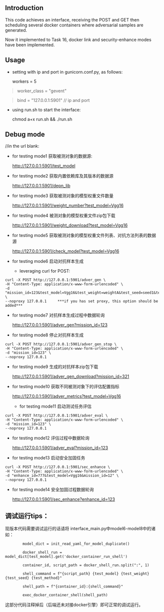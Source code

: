 ## Introduction

This code achieves an interface, receiving the POST and GET then scheduling several docker containers where adversarial samples are generated.

Now it implemented to Task 16, docker link and security-enhance modes have been implemented.




## Usage

  * setting with ip and port in gunicorn.conf.py, as follows:

    workers = 5

> worker_class = "gevent"


> bind = "127.0.0.1:5901"  // ip and  port

* using run.sh to start the interface:

  chmod a+x run.sh && ./run.sh

## Debug mode

  //in the url blank:

  * for testing mode1 获取被测对象的数据源:

    http://127.0.0.1:5901/test_model

  * for testing mode2 获取内置依赖库及其版本的数据源

    http://127.0.0.1:5901/depn_lib

  * for testing mode3 获取被测对象的模型权重文件数量

    http://127.0.0.1:5901/weight_number?test_model=Vgg16

  * for testing mode4 被测对象的模型权重文件zip包下载

    http://127.0.0.1:5901/weight_download?test_model=Vgg16

  * for testing mode5 获取被测对象的模型权重文件列表、对抗方法列表的数据源

    http://127.0.0.1:5901/check_model?test_model=Vgg16


  * for testing mode6 启动对抗样本生成

    * leveraging curl for POST:

```shell
curl -X POST http://127.0.0.1:5901/adver_gen \
-H "Content-Type: application/x-www-form-urlencoded" \
-d "mission_id=123&test_model=Vgg16&test_weight=weightA&test_seed=seed1&test_method=FGSM&timeout=3600"  \
--noproxy 127.0.0.1     ***if you has set proxy, this option should be added***
```

  * for testing mode7 对抗样本生成过程中数据轮询

    http://127.0.0.1:5901/adver_gen?mission_id=123

  * for testing mode8 停止对抗样本生成

```shell
curl -X POST http://127.0.0.1:5901/adver_gen_stop \
-H "Content-Type: application/x-www-form-urlencoded" \
-d "mission_id=123" \
--noproxy 127.0.0.1    
```

* for testing mode9 生成的对抗样本zip包下载

  http://127.0.0.1:5901/adver_gen_download?mission_id=321

* for testing mode10 获取不同被测对象下的评估配置指标

  http://127.0.0.1:5901/adver_metrics?test_model=Vgg16

  * for testing mode11 启动测试任务评估

```shell
curl -X POST http://127.0.0.1:5901/adver_eval \
-H "Content-Type: application/x-www-form-urlencoded" \
-d "mission_id=123" \
--noproxy 127.0.0.1    
```

  * for testing mode12 评估过程中数据轮询

    http://127.0.0.1:5901/adver_eval?mission_id=123

  * for testing mode13 启动安全加固任务

```shell
curl -X POST http://127.0.0.1:5901/sec_enhance \
-H "Content-Type: application/x-www-form-urlencoded" \
-d "enhance_id=777&test_model=Vgg16&mission_id=12" \
--noproxy 127.0.0.1    
```

  * for testing mode14 安全加固过程数据轮询

    http://127.0.0.1:5901/sec_enhance?enhance_id=123

## 调试运行tips：

现版本代码需要调试运行的话请将 interface_main.py中model6-model8中的诸如：

```
        model_dict = init_read_yaml_for_model_duplicate()

        docker_shell_run = model_dict[test_model].get('docker_container_run_shell')

        container_id, script_path = docker_shell_run.split(":", 1)

        shell_command = f"{script_path} {test_model} {test_weight} {test_seed} {test_method}"

        shell_path = f"{container_id}:{shell_command}"

        exec_docker_container_shell(shell_path)
```

这部分代码注释掉后（后端还未对接docker引擎）即可正常的调试运行。